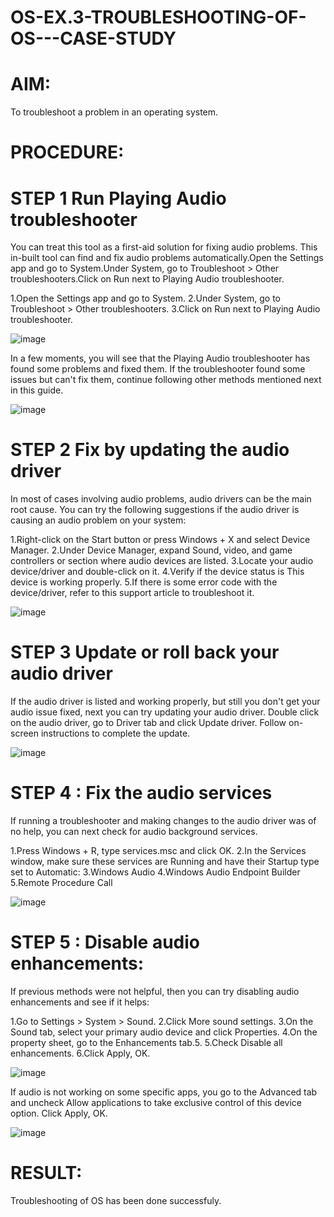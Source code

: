 # OS-EX.3-TROUBLESHOOTING-OF-OS---CASE-STUDY

# AIM:
To troubleshoot a problem in an operating system.

# PROCEDURE:

# STEP 1 Run Playing Audio troubleshooter
You can treat this tool as a first-aid solution for fixing audio problems. This in-built tool can find and fix audio problems automatically.Open the Settings app and go to System.Under System, go to Troubleshoot > Other troubleshooters.Click on Run next to Playing Audio troubleshooter.

1.Open the Settings app and go to System.
2.Under System, go to Troubleshoot > Other troubleshooters.
3.Click on Run next to Playing Audio troubleshooter.

![image](https://github.com/kancharlaNarmadha/OS-EX.3-TROUBLESHOOTING-OF-OS---CASE-STUDY/assets/119559316/e11f9845-55d7-4cc0-9acd-7794cb0e42f9)


In a few moments, you will see that the Playing Audio troubleshooter has found some problems and fixed them. If the troubleshooter found some issues but can't fix them, continue following other methods mentioned next in this guide.

![image](https://github.com/kancharlaNarmadha/OS-EX.3-TROUBLESHOOTING-OF-OS---CASE-STUDY/assets/119559316/9305406f-f75c-45f5-b075-c460e766b884)


# STEP 2 Fix by updating the audio driver
In most of cases involving audio problems, audio drivers can be the main root cause. You can try the following suggestions if the audio driver is causing an audio problem on your system:

1.Right-click on the Start button or press Windows + X and select Device Manager.
2.Under Device Manager, expand Sound, video, and game controllers or section where audio devices are listed.
3.Locate your audio device/driver and double-click on it.
4.Verify if the device status is This device is working properly.
5.If there is some error code with the device/driver, refer to this support article to troubleshoot it.

![image](https://github.com/kancharlaNarmadha/OS-EX.3-TROUBLESHOOTING-OF-OS---CASE-STUDY/assets/119559316/eacb361e-37ca-4907-9e7f-5768534562ae)


# STEP 3 Update or roll back your audio driver
If the audio driver is listed and working properly, but still you don't get your audio issue fixed, next you can try updating your audio driver. Double click on the audio driver, go to Driver tab and click Update driver. Follow on-screen instructions to complete the update.

![image](https://github.com/kancharlaNarmadha/OS-EX.3-TROUBLESHOOTING-OF-OS---CASE-STUDY/assets/119559316/0ad1632d-5690-4960-bf01-4fcd51b303b8)


# STEP 4 : Fix the audio services
If running a troubleshooter and making changes to the audio driver was of no help, you can next check for audio background services.

1.Press Windows + R, type services.msc and click OK.
2.In the Services window, make sure these services are Running and have their Startup type set to Automatic:
3.Windows Audio
4.Windows Audio Endpoint Builder
5.Remote Procedure Call

![image](https://github.com/kancharlaNarmadha/OS-EX.3-TROUBLESHOOTING-OF-OS---CASE-STUDY/assets/119559316/80e4f730-e2fc-42df-97a7-471a6c79df05)


# STEP 5 : Disable audio enhancements:
If previous methods were not helpful, then you can try disabling audio enhancements and see if it helps:

1.Go to Settings > System > Sound.
2.Click More sound settings.
3.On the Sound tab, select your primary audio device and click Properties.
4.On the property sheet, go to the Enhancements tab.5.
5.Check Disable all enhancements.
6.Click Apply, OK.

![image](https://github.com/kancharlaNarmadha/OS-EX.3-TROUBLESHOOTING-OF-OS---CASE-STUDY/assets/119559316/80c55591-55bc-4dfb-a33d-f1f5f4723bff)


If audio is not working on some specific apps, you go to the Advanced tab and uncheck Allow applications to take exclusive control of this device option. Click Apply, OK.

![image](https://github.com/kancharlaNarmadha/OS-EX.3-TROUBLESHOOTING-OF-OS---CASE-STUDY/assets/119559316/42aa8e24-9b0a-41bd-a010-8fffad4fc086)


# RESULT:
Troubleshooting of OS has been done successfuly.




